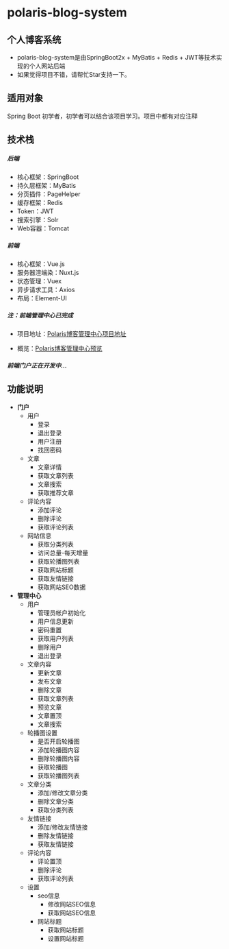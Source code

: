 # polaris-blog-system
## 个人博客系统
- polaris-blog-system是由SpringBoot2x + MyBatis + Redis + JWT等技术实现的个人网站后端
- 如果觉得项目不错，请帮忙Star支持一下。

## 适用对象
Spring Boot 初学者，初学者可以结合该项目学习。项目中都有对应注释

## 技术栈

##### 后端
- 核心框架：SpringBoot
- 持久层框架：MyBatis
- 分页插件：PageHelper
- 缓存框架：Redis
- Token：JWT
- 搜索引擎：Solr
- Web容器：Tomcat

##### 前端
- 核心框架：Vue.js
- 服务器渲端染：Nuxt.js
- 状态管理：Vuex
- 异步请求工具：Axios
- 布局：Element-UI

##### 注：前端管理中心已完成 

- 项目地址：[Polaris博客管理中心项目地址](https://github.com/mp-polaris/polaris-blog-admin)

- 概览：[Polaris博客管理中心预览](http://mpolaris.top)

##### 前端门户正在开发中...

## 功能说明

- **门户**
  - 用户
    - 登录
    - 退出登录
    - 用户注册
    - 找回密码
  - 文章
    - 文章详情
    - 获取文章列表
    - 文章搜索
    - 获取推荐文章
  - 评论内容
    - 添加评论
    - 删除评论
    - 获取评论列表
  - 网站信息
    - 获取分类列表
    - 访问总量-每天增量
    - 获取轮播图列表
    - 获取网站标题
    - 获取友情链接
    - 获取网站SEO数据
- **管理中心**
  - 用户
    - 管理员帐户初始化
    - 用户信息更新
    - 密码重置
    - 获取用户列表
    - 删除用户
    - 退出登录
  - 文章内容
    - 更新文章
    - 发布文章
    - 删除文章
    - 获取文章列表
    - 预览文章
    - 文章置顶
    - 文章搜索
  - 轮播图设置
    - 是否开启轮播图
    - 添加轮播图内容
    - 删除轮播图内容
    - 获取轮播图
    - 获取轮播图列表
  - 文章分类
    - 添加/修改文章分类
    - 删除文章分类
    - 获取分类列表
  - 友情链接
    - 添加/修改友情链接
    - 删除友情链接
    - 获取友情链接
  - 评论内容
    - 评论置顶
    - 删除评论
    - 获取评论列表
  - 设置
    - seo信息
      - 修改网站SEO信息
      - 获取网站SEO信息
    - 网站标题
      - 获取网站标题
      - 设置网站标题

